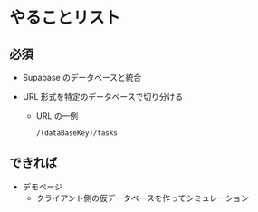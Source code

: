 # やることリスト

## 必須

- Supabase のデータベースと統合

- URL 形式を特定のデータベースで切り分ける
  - URL の一例
    ```
  	/(dataBaseKey)/tasks
    ```

## できれば

- デモページ
  - クライアント側の仮データベースを作ってシミュレーション
